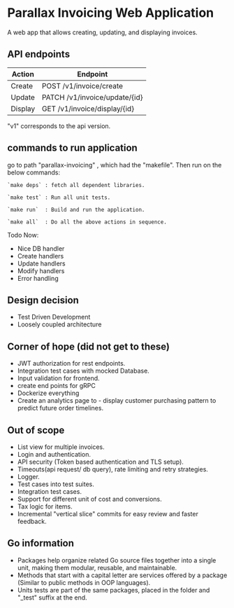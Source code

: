 # Parallax Invoicing Web Application

A web app that allows creating, updating, and displaying invoices.

## API endpoints

| Action  | Endpoint                        |
|---------|---------------------------------|
| Create  | POST   /v1/invoice/create       |
| Update  | PATCH  /v1/invoice/update/{id}  |
| Display | GET    /v1/invoice/display/{id} |

"v1" corresponds to the api version.

## commands to run application

go to path "parallax-invoicing" , which had the "makefile". Then run on the below commands:

    `make deps` : fetch all dependent libraries.

    `make test` : Run all unit tests.

    `make run`  : Build and run the application.  
    
    `make all`  : Do all the above actions in sequence.

Todo Now:

- Nice DB handler
- Create handlers
- Update handlers
- Modify handlers
- Error handling

## Design decision

- Test Driven Development
- Loosely coupled architecture

## Corner of hope (did not get to these)

- JWT authorization for rest endpoints.
- Integration test cases with mocked Database.
- Input validation for frontend.
- create end points for gRPC
- Dockerize everything
- Create an analytics page to
        - display customer purchasing pattern to predict future order timelines.

## Out of scope

- List view for multiple invoices.
- Login and authentication.
- API security (Token based authentication and TLS setup).
- Timeouts(api request/ db query), rate limiting and retry strategies.
- Logger.
- Test cases into test suites.
- Integration test cases.
- Support for different unit of cost and conversions.
- Tax logic for items.
- Incremental "vertical slice" commits for easy review and faster feedback.

## Go information

- Packages help  organize related Go source files together into a single unit, making them modular, reusable, and maintainable.
- Methods that start with a capital letter are services offered by a package (Similar to public methods in OOP languages).
- Units tests are part of the same packages, placed in the folder and "_test" suffix at the end.
